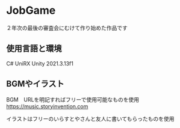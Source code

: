 # JobGame
２年次の最後の審査会にむけて作り始めた作品です
## 使用言語と環境
C#
UniRX
Unity 2021.3.13f1
## BGMやイラスト
BGM　URLを明記すればフリーで使用可能なものを使用
https://music.storyinvention.com

イラストはフリーのいらすとやさんと友人に書いてもらったものを使用
